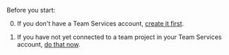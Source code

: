 
Before you start:

0. If you don't have a Team Services account, [create it first](../../accounts/create-account-with-work-school.md).

0. If you have not yet connected to a team project in your Team Services account, [do that now](../../accounts/connect-to-visual-studio-team-services.md).